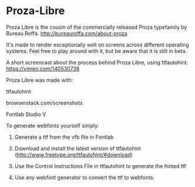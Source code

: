 # Proza-Libre
Proza Libre is the cousin of the commercially released Proza typefamily by Bureau Roffa. http://bureauroffa.com/about-proza

It's made to render exceptionally well on screens across different operating systems. Feel free to play around with it, but be aware that it is still in beta.

A short screencast about the process behind Proza Libre, using ttfautohint: https://vimeo.com/140530738

Proza Libre was made with:

ttfautohint

browserstack.com/screenshots

Fontlab Studio V

To generate webfonts yourself simply:

1. Generate a ttf from the vfb file in Fontlab

2. Download and install the latest version of ttfautohint (http://www.freetype.org/ttfautohint/#download)

3. Use the Control Instructions File in ttfautohint to generate the hinted ttf

4. Use any webfont generator to convert the ttf to webfonts.
